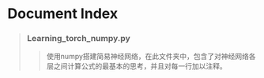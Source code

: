 # Document Index

> ### Learning_torch_numpy.py
>> 使用numpy搭建简易神经网络，在此文件夹中，包含了对神经网络各层之间计算公式的最基本的思考，并且对每一行加以注释。



